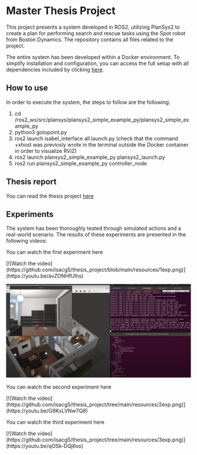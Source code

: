 # Master Thesis Project

This project presents a system developed in ROS2, utilizing PlanSys2 to create a plan for performing search and rescue tasks using the Spot robot from Boston Dynamics. The repository contains all files related to the project.

The entire system has been developed within a Docker environment. To simplify installation and configuration, you can access the full setup with all dependencies included by clicking [here](https://hub.docker.com/repository/docker/isacg5/final_solution/general).

## How to use
In order to execute the system, the steps to follow are the following:
1. cd /ros2_ws/src/plansys/plansys2_simple_example_py/plansys2_simple_example_py
2. python3 gotopoint.py
3. ros2 launch isabel_interface all.launch.py (check that the command +xhost was previosly wrote in the terminal outside the Docker container in order to visualize RViZ)
4. ros2 launch plansys2_simple_example_py plansys2_launch.py 
5. ros2 run plansys2_simple_example_py controller_node 

## Thesis report
You can read the thesis project [here](https://github.com/isacg5/thesis_project/tree/main/thesis)


## Experiments
The system has been thoroughly tested through simulated actions and a real-world scenario. The results of these experiments are presented in the following videos:
<p align="justify">
You can watch the first experiment here
</p>
[![Watch the video](https://github.com/isacg5/thesis_project/blob/main/resources/1exp.png)](https://youtu.be/avZONHfUlhs)

[![Watch the video](https://github.com/Juancams/plan_sist_cogn/blob/main/resources/init_cap.png)](https://youtu.be/mfQO0WytDmY)

<p align="justify">
You can watch the second experiment here
</p>
[![Watch the video](https://github.com/isacg5/thesis_project/tree/main/resources/2exp.png)](https://youtu.be/G9KxLVNw7Q8)

<p align="justify">
You can watch the third experiment here
</p>
[![Watch the video](https://github.com/isacg5/thesis_project/tree/main/resources/3exp.png)](https://youtu.be/qOSk-DQj6ss)
